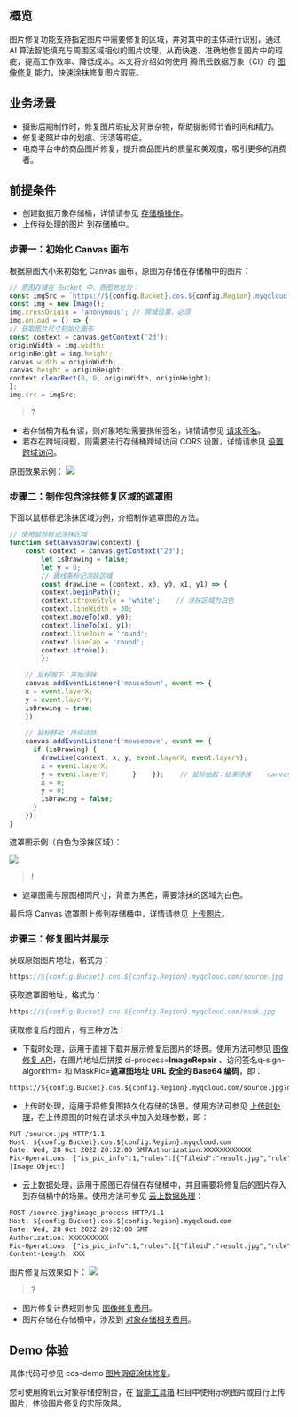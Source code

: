 ## 概览

图片修复功能支持指定图片中需要修复的区域，并对其中的主体进行识别，通过 AI 算法智能填充与周围区域相似的图片纹理，从而快速、准确地修复图片中的瑕疵，提高工作效率、降低成本。本文将介绍如何使用 腾讯云数据万象（CI）的 [图像修复](https://cloud.tencent.com/document/product/460/80906) 能力，快速涂抹修复图片瑕疵。

## 业务场景

- 摄影后期制作时，修复图片瑕疵及背景杂物，帮助摄影师节省时间和精力。
- 修复老照片中的划痕、污渍等瑕疵。
- 电商平台中的商品图片修复，提升商品图片的质量和美观度，吸引更多的消费者。

## 前提条件

- 创建数据万象存储桶，详情请参见 [存储桶操作](https://cloud.tencent.com/document/product/460/46483)。
- [上传待处理的图片](https://cloud.tencent.com/document/product/436/13321) 到存储桶中。

### 步骤一：初始化 Canvas 画布

根据原图大小来初始化 Canvas 画布，原图为存储在存储桶中的图片：


```javascript
// 原图存储在 Bucket 中，原图地址为：
const imgSrc = `https://${config.Bucket}.cos.${config.Region}.myqcloud.com/${config.FileName}`;
const img = new Image();
img.crossOrigin = 'anonymous'; // 跨域设置，必须
img.onload = () => {    
// 获取图片尺寸初始化画布    
const context = canvas.getContext('2d');    
originWidth = img.width;    
originHeight = img.height;    
canvas.width = originWidth;    
canvas.height = originHeight;    
context.clearRect(0, 0, originWidth, originHeight);
};
img.src = imgSrc;
```


>?
- 若存储桶为私有读，则对象地址需要携带签名，详情请参见 [请求签名](https://cloud.tencent.com/document/product/436/7778)。
- 若存在跨域问题，则需要进行存储桶跨域访问 CORS 设置，详情请参见 [设置跨域访问](https://cloud.tencent.com/document/product/436/13318)。

原图效果示例：
![](https://qcloudimg.tencent-cloud.cn/raw/51e6d428941a544e0d19f3ff3d760116.jpeg)

### 步骤二：制作包含涂抹修复区域的遮罩图

下面以鼠标标记涂抹区域为例，介绍制作遮罩图的方法。

```javascript
// 使用鼠标标记涂抹区域
function setCanvasDraw(context) {    
    const context = canvas.getContext('2d');    
		let isDrawing = false;    
		let y = 0;    
		// 画线条标记涂抹区域    
		const drawLine = (context, x0, y0, x1, y1) => {      
		context.beginPath();      
		context.strokeStyle = 'white';    // 涂抹区域为白色      
		context.lineWidth = 30;      
		context.moveTo(x0, y0);      
		context.lineTo(x1, y1);      
		context.lineJoin = 'round';      
		context.lineCap = 'round';      
		context.stroke();    
		};
		
    // 鼠标按下：开始涂抹    
	canvas.addEventListener('mousedown', event => {      
	x = event.layerX;      
	y = event.layerY;      
	isDrawing = true;    
	});
	
    // 鼠标移动：持续涂抹    
	canvas.addEventListener('mousemove', event => {      
	  if (isDrawing) {        
		drawLine(context, x, y, event.layerX, event.layerY);       
		x = event.layerX;        
		y = event.layerY;      }    });    // 鼠标抬起：结束涂抹    canvas.addEventListener('mouseup', event => {      if (isDrawing) {        drawLine(context, x, y, event.layerX, event.layerY);        
		x = 0;        
		y = 0;        
		isDrawing = false;      
	  }    
    });
}
```

遮罩图示例（白色为涂抹区域）：

![](https://qcloudimg.tencent-cloud.cn/raw/1966fb5e275a8ca082eb3c2b1daa2747.jpeg)

>!
- 遮罩图需与原图相同尺寸，背景为黑色，需要涂抹的区域为白色。

最后将 Canvas 遮罩图上传到存储桶中，详情请参见 [上传图片](https://cloud.tencent.com/document/product/436/13321)。

### 步骤三：修复图片并展示

获取原始图片地址，格式为：

```javascript
https://${config.Bucket}.cos.${config.Region}.myqcloud.com/source.jpg
```

获取遮罩图地址，格式为：

```javascript
https://${config.Bucket}.cos.${config.Region}.myqcloud.com/mask.jpg
```

获取修复后的图片，有三种方法：

- 下载时处理，适用于直接下载并展示修复后图片的场景。使用方法可参见 [图像修复 API](https://cloud.tencent.com/document/product/460/79042)，在图片地址后拼接 ci-process=**ImageRepair** 、访问签名q-sign-algorithm=<signature> 和 MaskPic=**遮罩图地址 URL 安全的 Base64 编码**，即：
```html
https://${config.Bucket}.cos.${config.Region}.myqcloud.com/source.jpg?q-sign-algorithm=<signature>&ci-process=ImageRepair&MaskPic=aHR0cDovL2V4xxxxxxxxxxxxxxxxxxxxxxxxxxxxx
```
- 上传时处理，适用于将修复图持久化存储的场景。使用方法可参见 [上传时处理](https://cloud.tencent.com/document/product/460/18147#.E4.B8.8A.E4.BC.A0.E6.97.B6.E5.A4.84.E7.90.86)，在上传原图的时候在请求头中加入处理参数，即：
```html
PUT /source.jpg HTTP/1.1
Host: ${config.Bucket}.cos.${config.Region}.myqcloud.com
Date: Wed, 28 Oct 2022 20:32:00 GMTAuthorization:XXXXXXXXXXXX
Pic-Operations: {"is_pic_info":1,"rules":[{"fileid":"result.jpg","rule":"ci-process=ImageRepair&MaskPic=aHR0cDovL2V4xxxxxxxxxxxxxxxxxxxxxxxxxxxxx"}]}Content-Length: XXX
[Image Object]
```
- 云上数据处理，适用于原图已存储在存储桶中，并且需要将修复后的图片存入到存储桶中的场景。使用方法可参见 [云上数据处理](https://cloud.tencent.com/document/product/460/18147#.E4.BA.91.E4.B8.8A.E6.95.B0.E6.8D.AE.E5.A4.84.E7.90.86)：
```html
POST /source.jpg?image_process HTTP/1.1
Host: ${config.Bucket}.cos.${config.Region}.myqcloud.com
Date: Wed, 28 Oct 2022 20:32:00 GMT
Authorization: XXXXXXXXXX
Pic-Operations: {"is_pic_info":1,"rules":[{"fileid":"result.jpg","rule":"ci-process=ImageRepair&MaskPic=aHR0cDovL2V4xxxxxxxxxxxxxxxxxxxxxxxxxxxxx"}]}
Content-Length: XXX
```
图片修复后效果如下：
![](https://qcloudimg.tencent-cloud.cn/raw/dde2cc3378c9d41c721532695e021fd2.jpeg)

>?
- 图片修复计费规则参见 [图像修复费用](https://cloud.tencent.com/document/product/460/58118#69f23fb5-0110-4768-b3e5-3473703c0980)。
- 图片存储在存储桶中，涉及到 [对象存储相关费用](https://cloud.tencent.com/document/product/436/53482)﻿。

## Demo 体验

具体代码可参见 cos-demo [图片瑕疵涂抹修复](https://github.com/tencentyun/cos-demo/tree/main/Image-Inpainting)。

您可使用腾讯云对象存储控制台，在 [智能工具箱](https://console.cloud.tencent.com/cos/toolbox/Repair) 栏目中使用示例图片或自行上传图片，体验图片修复的实际效果。
